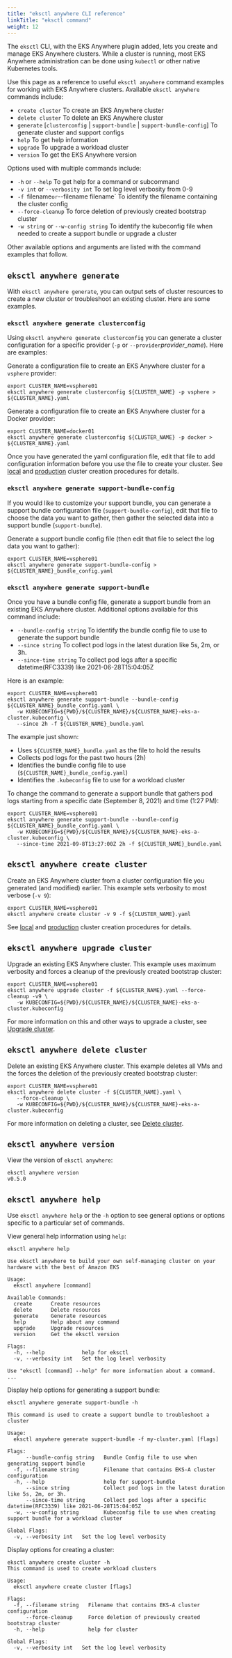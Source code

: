 ```yaml
---
title: "eksctl anywhere CLI reference"
linkTitle: "eksctl command"
weight: 12
---
```


The `eksctl` CLI, with the EKS Anywhere plugin added, lets you create and manage EKS Anywhere clusters.
While a cluster is running, most EKS Anywhere administration can be done using `kubectl` or other native Kubernetes tools.

Use this page as a reference to useful `eksctl anywhere` command examples for working with EKS Anywhere clusters.
Available `eksctl anywhere` commands include:

* `create cluster` To create an EKS Anywhere cluster
* `delete cluster`  To delete an EKS Anywhere cluster
* `generate` [`clusterconfig` | `support-bundle` | `support-bundle-config`] To generate cluster and support configs
* `help`  To get help information
* `upgrade` To upgrade a workload cluster
* `version` To get the EKS Anywhere version

Options used with multiple commands include:

* `-h` or `--help` To get help for a command or subcommand
* `-v int` or `--verbosity int` To set log level verbosity from 0-9
* `-f `filename` or `--filename filename` To identify the filename containing the cluster config
* `--force-cleanup` To force deletion of previously created bootstrap cluster
* `-w string` or `--w-config string` To identify the kubeconfig file when needed to create a support bundle or upgrade a cluster

Other available options and arguments are listed with the command examples that follow.

## `eksctl anywhere generate`

With `eksctl anywhere generate`, you can output sets of cluster resources to create a new cluster
or troubleshoot an existing cluster.
Here are some examples.

### `eksctl anywhere generate clusterconfig`

Using `eksctl anywhere generate clusterconfig` you can generate a cluster configuration
for a specific provider (`-p` or `--provider`*provider_name*). Here are examples:

Generate a configuration file to create an EKS Anywhere cluster for a `vsphere` provider:

```
export CLUSTER_NAME=vsphere01
eksctl anywhere generate clusterconfig ${CLUSTER_NAME} -p vsphere > ${CLUSTER_NAME}.yaml
```
Generate a configuration file to create an EKS Anywhere cluster for a Docker provider:

```
export CLUSTER_NAME=docker01
eksctl anywhere generate clusterconfig ${CLUSTER_NAME} -p docker > ${CLUSTER_NAME}.yaml
```
Once you have generated the yaml configuration file, edit that file to add configuration information before you use the file to create your cluster.
See [local](../../getting-started/local-environment) and [production](../../getting-started/production-environment) cluster creation procedures for details.

### `eksctl anywhere generate support-bundle-config`

If you would like to customize your support bundle, you can generate a support bundle configuration file (`support-bundle-config`),
edit that file to choose the data you want to gather,
then gather the selected data into a support bundle (`support-bundle`).

Generate a support bundle config file (then edit that file to select the log data you want to gather):

```
export CLUSTER_NAME=vsphere01
eksctl anywhere generate support-bundle-config > ${CLUSTER_NAME}_bundle_config.yaml 
```
### `eksctl anywhere generate support-bundle`

Once you have a bundle config file, generate a support bundle from an existing EKS Anywhere cluster.
Additional options available for this command include:

* `--bundle-config string` To identify the bundle config file to use to generate the support bundle
* `--since string` To collect pod logs in the latest duration like 5s, 2m, or 3h.
* `--since-time string` To collect pod logs after a specific datetime(RFC3339) like 2021-06-28T15:04:05Z

Here is an example:

```
export CLUSTER_NAME=vsphere01
eksctl anywhere generate support-bundle --bundle-config ${CLUSTER_NAME}_bundle_config.yaml \
   -w KUBECONFIG=${PWD}/${CLUSTER_NAME}/${CLUSTER_NAME}-eks-a-cluster.kubeconfig \
   --since 2h -f ${CLUSTER_NAME}_bundle.yaml
```

The example just shown:

* Uses `${CLUSTER_NAME}_bundle.yaml` as the file to hold the results
* Collects pod logs for the past two hours (2h)
* Identifies the bundle config file to use (`${CLUSTER_NAME}_bundle_config.yaml`)
* Identifies the `.kubeconfig` file to use for a workload cluster

To change the command to generate a support bundle that gathers pod logs starting from a specific date (September 8, 2021) and time (1:27 PM):

```
export CLUSTER_NAME=vsphere01
eksctl anywhere generate support-bundle --bundle-config ${CLUSTER_NAME}_bundle_config.yaml \
   -w KUBECONFIG=${PWD}/${CLUSTER_NAME}/${CLUSTER_NAME}-eks-a-cluster.kubeconfig \
   --since-time 2021-09-8T13:27:00Z 2h -f ${CLUSTER_NAME}_bundle.yaml
```

## `eksctl anywhere create cluster`

Create an EKS Anywhere cluster from a cluster configuration file you generated (and modified) earlier.
This example sets verbosity to most verbose (`-v 9`):

```
export CLUSTER_NAME=vsphere01
eksctl anywhere create cluster -v 9 -f ${CLUSTER_NAME}.yaml
```

See [local](../../getting-started/local-environment) and [production](../../getting-started/production-environment) cluster creation procedures for details.

## `eksctl anywhere upgrade cluster`

Upgrade an existing EKS Anywhere cluster.
This example uses maximum verbosity and forces a cleanup of the previously created bootstrap cluster:

```
export CLUSTER_NAME=vsphere01
eksctl anywhere upgrade cluster -f ${CLUSTER_NAME}.yaml --force-cleanup -v9 \
   -w KUBECONFIG=${PWD}/${CLUSTER_NAME}/${CLUSTER_NAME}-eks-a-cluster.kubeconfig 
```
For more information on this and other ways to upgrade a cluster, see [Upgrade cluster](../../tasks/cluster/cluster-upgrades).

## `eksctl anywhere delete cluster`

Delete an existing EKS Anywhere cluster.
This example deletes all VMs and the forces the deletion of the previously created bootstrap cluster:

```
export CLUSTER_NAME=vsphere01
eksctl anywhere delete cluster -f ${CLUSTER_NAME}.yaml \
   --force-cleanup \
   -w KUBECONFIG=${PWD}/${CLUSTER_NAME}/${CLUSTER_NAME}-eks-a-cluster.kubeconfig 
```
For more information on deleting a cluster, see [Delete cluster](../../tasks/cluster/cluster-delete).

## `eksctl anywhere version`

View the version of `eksctl anywhere`:

```
eksctl anywhere version
v0.5.0
```
## `eksctl anywhere help`

Use `eksctl anywhere help` or the `-h` option to see general options or options specific to a particular set of commands.

View general help information using `help`:

```
eksctl anywhere help

Use eksctl anywhere to build your own self-managing cluster on your hardware with the best of Amazon EKS

Usage:
  eksctl anywhere [command]

Available Commands:
  create      Create resources
  delete      Delete resources
  generate    Generate resources
  help        Help about any command
  upgrade     Upgrade resources
  version     Get the eksctl version

Flags:
  -h, --help            help for eksctl
  -v, --verbosity int   Set the log level verbosity

Use "eksctl [command] --help" for more information about a command.
...
```

Display help options for generating a support bundle:

```
eksctl anywhere generate support-bundle -h

This command is used to create a support bundle to troubleshoot a cluster

Usage:
  eksctl anywhere generate support-bundle -f my-cluster.yaml [flags]

Flags:
      --bundle-config string   Bundle Config file to use when generating support bundle
  -f, --filename string        Filename that contains EKS-A cluster configuration
  -h, --help                   help for support-bundle
      --since string           Collect pod logs in the latest duration like 5s, 2m, or 3h.
      --since-time string      Collect pod logs after a specific datetime(RFC3339) like 2021-06-28T15:04:05Z
  -w, --w-config string        Kubeconfig file to use when creating support bundle for a workload cluster

Global Flags:
  -v, --verbosity int   Set the log level verbosity

```
Display options for creating a cluster:

```
eksctl anywhere create cluster -h
This command is used to create workload clusters

Usage:
  eksctl anywhere create cluster [flags]

Flags:
  -f, --filename string   Filename that contains EKS-A cluster configuration
      --force-cleanup     Force deletion of previously created bootstrap cluster
  -h, --help              help for cluster

Global Flags:
  -v, --verbosity int   Set the log level verbosity
```
